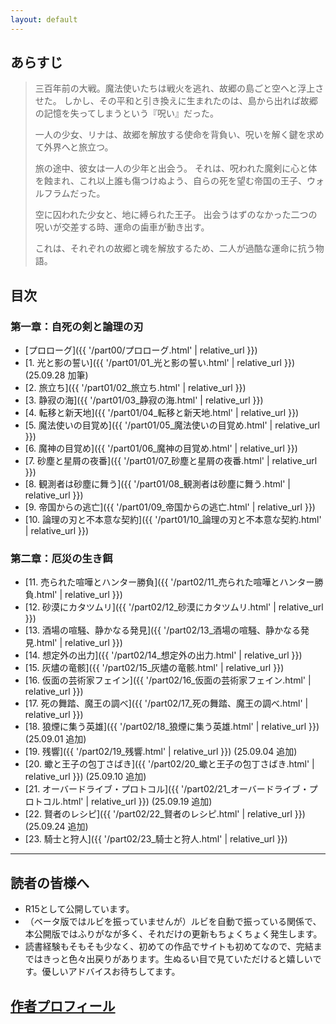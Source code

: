 ```yaml
---
layout: default
---
```




## あらすじ

> 三百年前の大戦。魔法使いたちは戦火を逃れ、故郷の島ごと空へと浮上させた。
> しかし、その平和と引き換えに生まれたのは、島から出れば故郷の記憶を失ってしまうという『呪い』だった。
> 
> 一人の少女、リナは、故郷を解放する使命を背負い、呪いを解く鍵を求めて外界へと旅立つ。
> 
> 旅の途中、彼女は一人の少年と出会う。
> それは、呪われた魔剣に心と体を蝕まれ、これ以上誰も傷つけぬよう、自らの死を望む帝国の王子、ウォルフラムだった。
> 
> 空に囚われた少女と、地に縛られた王子。
> 出会うはずのなかった二つの呪いが交差する時、運命の歯車が動き出す。
> 
> これは、それぞれの故郷と魂を解放するため、二人が過酷な運命に抗う物語。

## 目次

### 第一章：自死の剣と論理の刃
* [プロローグ]({{ '/part00/プロローグ.html' | relative_url }})
* [1. 光と影の誓い]({{ '/part01/01_光と影の誓い.html' | relative_url }})(25.09.28 加筆)
* [2. 旅立ち]({{ '/part01/02_旅立ち.html' | relative_url }})
* [3. 静寂の海]({{ '/part01/03_静寂の海.html' | relative_url }})
* [4. 転移と新天地]({{ '/part01/04_転移と新天地.html' | relative_url }})
* [5. 魔法使いの目覚め]({{ '/part01/05_魔法使いの目覚め.html' | relative_url }})
* [6. 魔神の目覚め]({{ '/part01/06_魔神の目覚め.html' | relative_url }})
* [7. 砂塵と星屑の夜番]({{ '/part01/07_砂塵と星屑の夜番.html' | relative_url }})
* [8. 観測者は砂塵に舞う]({{ '/part01/08_観測者は砂塵に舞う.html' | relative_url }})
* [9. 帝国からの逃亡]({{ '/part01/09_帝国からの逃亡.html' | relative_url }})
* [10. 論理の刃と不本意な契約]({{ '/part01/10_論理の刃と不本意な契約.html' | relative_url }})

### 第二章：厄災の生き餌
* [11. 売られた喧嘩とハンター勝負]({{ '/part02/11_売られた喧嘩とハンター勝負.html' | relative_url }})
* [12. 砂漠にカタツムリ]({{ '/part02/12_砂漠にカタツムリ.html' | relative_url }})
* [13. 酒場の喧騒、静かなる発見]({{ '/part02/13_酒場の喧騒、静かなる発見.html' | relative_url }})
* [14. 想定外の出力]({{ '/part02/14_想定外の出力.html' | relative_url }})
* [15. 灰燼の竜骸]({{ '/part02/15_灰燼の竜骸.html' | relative_url }})
* [16. 仮面の芸術家フェイン]({{ '/part02/16_仮面の芸術家フェイン.html' | relative_url }})
* [17. 死の舞踏、魔王の調べ]({{ '/part02/17_死の舞踏、魔王の調べ.html' | relative_url }})
* [18. 狼煙に集う英雄]({{ '/part02/18_狼煙に集う英雄.html' | relative_url }}) (25.09.01 追加)
* [19. 残響]({{ '/part02/19_残響.html' | relative_url }}) (25.09.04 追加)
* [20. 蠍と王子の包丁さばき]({{ '/part02/20_蠍と王子の包丁さばき.html' | relative_url }}) (25.09.10 追加)
* [21. オーバードライブ・プロトコル]({{ '/part02/21_オーバードライブ・プロトコル.html' | relative_url }}) (25.09.19 追加)
* [22. 賢者のレシピ]({{ '/part02/22_賢者のレシピ.html' | relative_url }}) (25.09.24 追加)
* [23. 騎士と狩人]({{ '/part02/23_騎士と狩人.html' | relative_url }})

---


## 読者の皆様へ

* R15として公開しています。
* （ベータ版ではルビを振っていませんが）ルビを自動で振っている関係で、本公開版ではふりがなが多く、それだけの更新もちょくちょく発生します。
* 読書経験もそもそも少なく、初めての作品でサイトも初めてなので、完結まではきっと色々出戻りがあります。生ぬるい目で見ていただけると嬉しいです。優しいアドバイスお待ちしてます。

## [作者プロフィール](./profile.html)